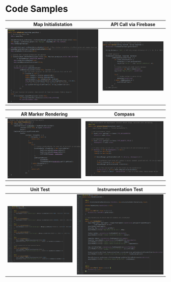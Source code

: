 # Code Samples

Map Initialistation        | API Call via Firebase 
:-------------------------:|:-------------------------:
![alt text](https://github.com/NiallS4/av8-Flight-Tracker/blob/master/code/code_sample_images/map_code_sample.png?raw=true "Map Sample Code")  |  ![alt text](https://github.com/NiallS4/av8-Flight-Tracker/blob/master/code/code_sample_images/api_code_sample.png?raw=true "API Call via Firebase Sample Code")

AR Marker Rendering        | Compass 
:-------------------------:|:-------------------------:
![alt text](https://github.com/NiallS4/av8-Flight-Tracker/blob/master/code/code_sample_images/ar_code_sample.png?raw=true "AR Marker Rendering Sample Code")  |  ![alt text](https://github.com/NiallS4/av8-Flight-Tracker/blob/master/code/code_sample_images/compass_code_sample.png?raw=true "Compass Sample Code")

Unit Test                  | Instrumentation Test
:-------------------------:|:-------------------------:
![alt text](https://github.com/NiallS4/av8-Flight-Tracker/blob/master/code/code_sample_images/unit_test_sample.png?raw=true "Sample Unit Test")  |  ![alt text](https://github.com/NiallS4/av8-Flight-Tracker/blob/master/code/code_sample_images/instrumentation_test_sample.png?raw=true "Sample Instrumentation Test")